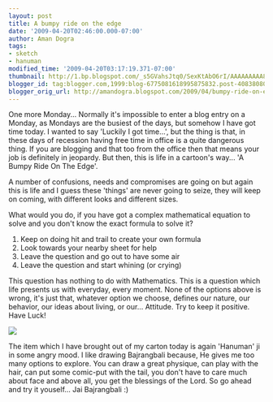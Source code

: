 ```yaml
---
layout: post
title: A bumpy ride on the edge
date: '2009-04-20T02:46:00.000-07:00'
author: Aman Dogra
tags:
- sketch
- hanuman
modified_time: '2009-04-20T03:17:19.371-07:00'
thumbnail: http://1.bp.blogspot.com/_s5GVahsJtq0/SexKtAbO6rI/AAAAAAAAA80/cWrgenYl6Es/s72-c/Hanuman.jpg
blogger_id: tag:blogger.com,1999:blog-6775081618995875832.post-4083808024537708231
blogger_orig_url: http://amandogra.blogspot.com/2009/04/bumpy-ride-on-edge.html
---
```


One more Monday... Normally it's impossible to enter a blog entry on
a Monday, as Mondays are the busiest of the days, but somehow I have got
time today. I wanted to say 'Luckily I got time...', but the thing is
that, in these days of recession having free time in office is a quite
dangerous thing. If you are blogging and that too from the office then
that means your job is definitely in jeopardy. But then, this is life in
a cartoon's way... 'A Bumpy Ride On The Edge'.
<!--more-->

A number of confusions, needs and compromises are going on but again this is life and I guess these 'things' are never going to seize, they will keep on coming, with
different looks and different sizes.

What would you do, if you have got a complex mathematical equation to
solve and you don't know the exact formula to solve it?

1.  Keep on doing hit and trail to create your own formula
2.  Look towards your nearby sheet for help
3.  Leave the question and go out to have some air
4.  Leave the question and start whining (or crying)

This question has nothing to do with Mathematics. This is a question
which life presents us with everyday, every moment. None of the options
above is wrong, it's just that, whatever option we choose, defines our
nature, our behavior, our ideas about living, or our... Attitude. Try to
keep it positive. Have Luck!

[![](http://1.bp.blogspot.com/_s5GVahsJtq0/SexKtAbO6rI/AAAAAAAAA80/cWrgenYl6Es/s320/Hanuman.jpg)](http://1.bp.blogspot.com/_s5GVahsJtq0/SexKtAbO6rI/AAAAAAAAA80/cWrgenYl6Es/s1600-h/Hanuman.jpg)

The item which I have brought out of my carton today is again 'Hanuman'
ji in some angry mood. I like drawing Bajrangbali because, He gives me
too many options to explore. You can draw a great physique, can play
with the hair, can put some comic-put with the tail, you don't have to
care much about face and above all, you get the blessings of the Lord.
So go ahead and try it youself... Jai Bajrangbali :)
